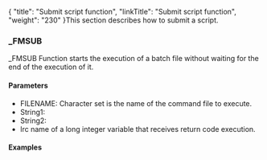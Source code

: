 {
    "title": "Submit script function",
    "linkTitle": "Submit script function",
    "weight": "230"
}This section describes how to submit a script.

### \_FMSUB

\_FMSUB Function starts the execution of a batch file without waiting for the end of the execution of it.

#### Parameters

-   FILENAME: Character set is the name of the command file to execute.
-   String1:
-   String2:
-   lrc name of a long integer variable that receives return code execution.

#### Examples

